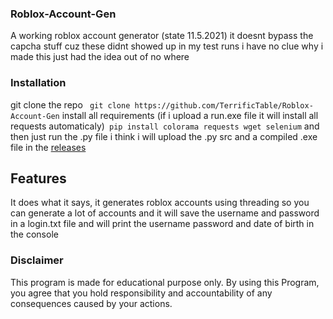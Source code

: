 ### Roblox-Account-Gen
A working roblox account generator (state 11.5.2021) it doesnt bypass the capcha stuff cuz these didnt showed up in my test runs
i have no clue why i made this just had the idea out of no where

### Installation
git clone the repo ```
git clone https://github.com/TerrificTable/Roblox-Account-Gen```
install all requirements (if i upload a run.exe file it will install all requests automaticaly)```
pip install colorama requests wget selenium```
and then just run the .py file i think i will upload the .py src and a compiled .exe file in the [releases](https://github.com/TerrificTable/Roblox-Account-Gen/releases)

## Features
It does what it says, it generates roblox accounts using threading so you can generate a lot of accounts and it will save the username and password in a login.txt file and will print the username password and date of birth in the console

### Disclaimer
This program is made for educational purpose only.
By using this Program, you agree that you hold responsibility and accountability of any consequences caused by your actions.
